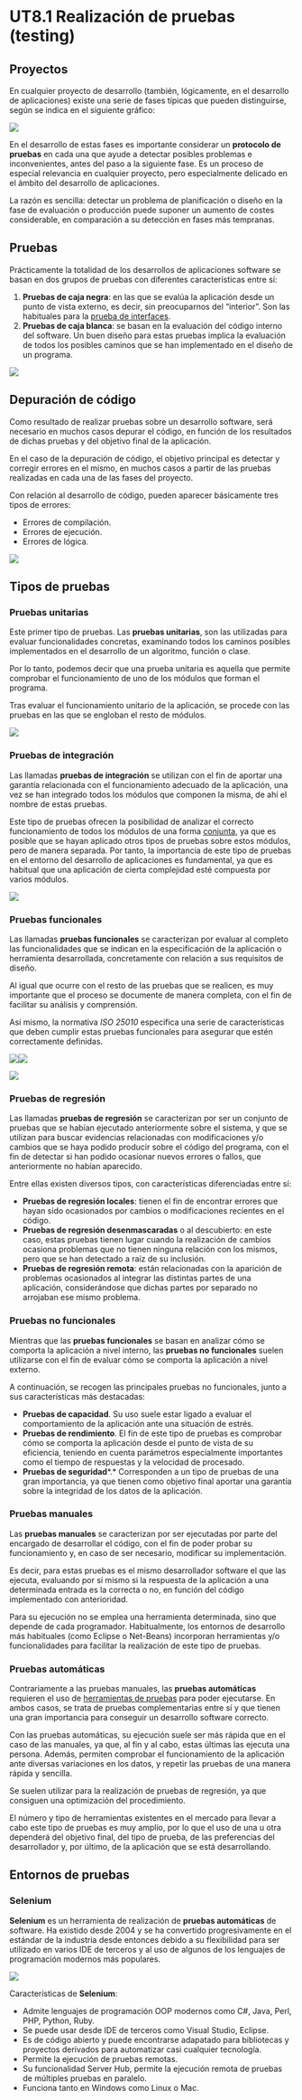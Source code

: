 # UT8.1 Realización de pruebas (testing)

## Proyectos

En cualquier proyecto de desarrollo (también, lógicamente, en el desarrollo de aplicaciones) existe una serie de fases típicas que pueden distinguirse, según se indica en el siguiente gráfico:

![](media/fases_proyecto.png)

En el desarrollo de estas fases es importante considerar un **protocolo de pruebas** en cada una que ayude a detectar posibles problemas e inconvenientes, antes del paso a la siguiente fase. Es un proceso de especial relevancia en cualquier proyecto, pero especialmente delicado en el ámbito del desarrollo de aplicaciones.

La razón es sencilla: detectar un problema de planificación o diseño en la fase de evaluación o producción puede suponer un aumento de costes considerable, en comparación a su detección en fases más tempranas.

## Pruebas

Prácticamente la totalidad de los desarrollos de aplicaciones software se basan en dos grupos de pruebas con diferentes características entre sí:

1.  **Pruebas de caja negra**: en las que se evalúa la aplicación desde un punto de vista externo, es decir, sin preocuparnos del “interior”. Son las habituales para la <u>prueba de interfaces</u>.
2.  **Pruebas de caja blanca**: se basan en la evaluación del código interno del software. Un buen diseño para estas pruebas implica la evaluación de todos los posibles caminos que se han implementado en el diseño de un programa.

![](media/3a552ae368b2394dfd6557ca0f481f5f.png)

## Depuración de código

Como resultado de realizar pruebas sobre un desarrollo software, será necesario en muchos casos depurar el código, en función de los resultados de dichas pruebas y del objetivo final de la aplicación.

En el caso de la depuración de código, el objetivo principal es detectar y corregir errores en el mismo, en muchos casos a partir de las pruebas realizadas en cada una de las fases del proyecto.

Con relación al desarrollo de código, pueden aparecer básicamente tres tipos de errores:

-   Errores de compilación.
-   Errores de ejecución.
-   Errores de lógica.

![](media/1ec6e43dd2aae60c3f3298e55a319a18.jpeg)

## Tipos de pruebas

### Pruebas unitarias

Este primer tipo de pruebas. Las **pruebas unitarias**, son las utilizadas para evaluar funcionalidades concretas, examinando todos los caminos posibles implementados en el desarrollo de un algoritmo, función o clase.

Por lo tanto, podemos decir que una prueba unitaria es aquella que permite comprobar el funcionamiento de uno de los módulos que forman el programa.

Tras evaluar el funcionamiento unitario de la aplicación, se procede con las pruebas en las que se engloban el resto de módulos.

![](media/13ecd4ef952d81e84ad24b3e3ba15195.jpg)

### Pruebas de integración

Las llamadas **pruebas de integración** se utilizan con el fin de aportar una garantía relacionada con el funcionamiento adecuado de la aplicación, una vez se han integrado todos los módulos que componen la misma, de ahí el nombre de estas pruebas.

Este tipo de pruebas ofrecen la posibilidad de analizar el correcto funcionamiento de todos los módulos de una forma <u>conjunta</u>, ya que es posible que se hayan aplicado otros tipos de pruebas sobre estos módulos, pero de manera separada. Por tanto, la importancia de este tipo de pruebas en el entorno del desarrollo de aplicaciones es fundamental, ya que es habitual que una aplicación de cierta complejidad esté compuesta por varios módulos.

![](media/60af9cc5b1e9d3917c3b18b82e89c110.jpg)

### Pruebas funcionales

Las llamadas **pruebas funcionales** se caracterizan por evaluar al completo las funcionalidades que se indican en la especificación de la aplicación o herramienta desarrollada, concretamente con relación a sus requisitos de diseño.

Al igual que ocurre con el resto de las pruebas que se realicen, es muy importante que el proceso se documente de manera completa, con el fin de facilitar su análisis y comprensión.

Así mismo, la normativa *ISO 25010* especifica una serie de características que deben cumplir estas pruebas funcionales para asegurar que estén correctamente definidas.

![](media/f42d72ce40524db20bd0a1e6e2a266c9.png)![](media/806b4a466f12cbbe971f94e28d873aed.jpeg)

![](media/31eb728e9465c5dfde5d0f2f81ceaf77.jpeg)

### Pruebas de regresión

Las llamadas **pruebas de regresión** se caracterizan por ser un conjunto de pruebas que se habían ejecutado anteriormente sobre el sistema, y que se utilizan para buscar evidencias relacionadas con modificaciones y/o cambios que se haya podido producir sobre el código del programa, con el fin de detectar si han podido ocasionar nuevos errores o fallos, que anteriormente no habían aparecido.

Entre ellas existen diversos tipos, con características diferenciadas entre sí:

-   **Pruebas de regresión locales**: tienen el fin de encontrar errores que hayan sido ocasionados por cambios o modificaciones recientes en el código.
-   **Pruebas de regresión desenmascaradas** o al descubierto: en este caso, estas pruebas tienen lugar cuando la realización de cambios ocasiona problemas que no tienen ninguna relación con los mismos, pero que se han detectado a raíz de su inclusión.
-   **Pruebas de regresión remota**: están relacionadas con la aparición de problemas ocasionados al integrar las distintas partes de una aplicación, considerándose que dichas partes por separado no arrojaban ese mismo problema.

### Pruebas no funcionales

Mientras que las **pruebas funcionales** se basan en analizar cómo se comporta la aplicación a nivel interno, las **pruebas no funcionales** suelen utilizarse con el fin de evaluar cómo se comporta la aplicación a nivel externo.

A continuación, se recogen las principales pruebas no funcionales, junto a sus características más destacadas:

-   **Pruebas de capacidad**. Su uso suele estar ligado a evaluar el comportamiento de la aplicación ante una situación de estrés.
-   **Pruebas de rendimiento**. El fin de este tipo de pruebas es comprobar cómo se comporta la aplicación desde el punto de vista de su eficiencia, teniendo en cuenta parámetros especialmente importantes como el tiempo de respuestas y la velocidad de procesado.
-   **Pruebas de seguridad***.* Corresponden a un tipo de pruebas de una gran importancia, ya que tienen como objetivo final aportar una garantía sobre la integridad de los datos de la aplicación.

### Pruebas manuales

Las **pruebas manuales** se caracterizan por ser ejecutadas por parte del encargado de desarrollar el código, con el fin de poder probar su funcionamiento y, en caso de ser necesario, modificar su implementación.

Es decir, para estas pruebas es el mismo desarrollador software el que las ejecuta, evaluando por sí mismo si la respuesta de la aplicación a una determinada entrada es la correcta o no, en función del código implementado con anterioridad.

Para su ejecución no se emplea una herramienta determinada, sino que depende de cada programador. Habitualmente, los entornos de desarrollo más habituales (como Eclipse o Net-Beans) incorporan herramientas y/o funcionalidades para facilitar la realización de este tipo de pruebas.

### Pruebas automáticas

Contrariamente a las pruebas manuales, las **pruebas automáticas** requieren el uso de <u>herramientas de pruebas</u> para poder ejecutarse. En ambos casos, se trata de pruebas complementarias entre sí y que tienen una gran importancia para conseguir un desarrollo software correcto.

Con las pruebas automáticas, su ejecución suele ser más rápida que en el caso de las manuales, ya que, al fin y al cabo, estas últimas las ejecuta una persona. Además, permiten comprobar el funcionamiento de la aplicación ante diversas variaciones en los datos, y repetir las pruebas de una manera rápida y sencilla.

Se suelen utilizar para la realización de pruebas de regresión, ya que consiguen una optimización del procedimiento.

El número y tipo de herramientas existentes en el mercado para llevar a cabo este tipo de pruebas es muy amplio, por lo que el uso de una u otra dependerá del objetivo final, del tipo de prueba, de las preferencias del desarrollador y, por último, de la aplicación que se está desarrollando.

## Entornos de pruebas

### Selenium

**Selenium** es un herramienta de realización de **pruebas automáticas** de software. Ha existido desde 2004 y se ha convertido progresivamente en el estándar de la industria desde entonces debido a su flexibilidad para ser utilizado en varios IDE de terceros y al uso de algunos de los lenguajes de programación modernos más populares.

![](media/1232a7e3ebfae55e278d7d88475416d5.jpeg)

Características de **Selenium**:

-   Admite lenguajes de programación OOP modernos como C\#, Java, Perl, PHP, Python, Ruby.
-   Se puede usar desde IDE de terceros como Visual Studio, Eclipse.
-   Es de código abierto y puede encontrarse adapatado para bibliotecas y proyectos derivados para automatizar casi cualquier tecnología.
-   Permite la ejecución de pruebas remotas.
-   Su funcionalidad Server Hub, permite la ejecución remota de pruebas de múltiples pruebas en paralelo.
-   Funciona tanto en Windows como Linux o Mac.
